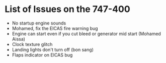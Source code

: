 # List of Issues on the 747-400
<ul
><li>No startup engine sounds</li>
<li>Mohamed, fix the EICAS fire warning bug</li>
<li>Engine can start even if you cut bleed or generator mid start (Mohamed Aissa)</li>
<li>Clock texture glitch</li>
<li>Landing lights don't turn off (bon sang)</li>
<li>Flaps indicator on EICAS bug</li>
</ul>
